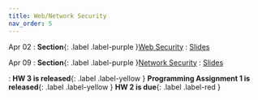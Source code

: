 ```yaml
---
title: Web/Network Security
nav_order: 5
---
```


Apr 02
: **Section**{: .label .label-purple }[Web Security](#)
  : [Slides](#)

Apr 09
: **Section**{: .label .label-purple }[Network Security](#)
  : [Slides](#)

: **HW 3 is released**{: .label .label-yellow }
**Programming Assignment 1 is released**{: .label .label-yellow } **HW 2 is due**{: .label .label-red }
